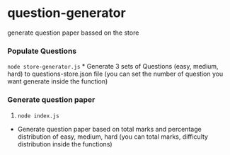 # question-generator

generate question paper bassed on the store

### Populate Questions
 `node store-generator.js`
    * Generate 3 sets of Questions (easy, medium, hard) to questions-store.json file  (you can set the number of question you want generate inside the function)
    
  ### Generate question paper
1. `node index.js`
  * Generate question paper based on total marks and percentage distribution of easy, medium, hard (you can total marks, difficulty distribution inside the functions)
